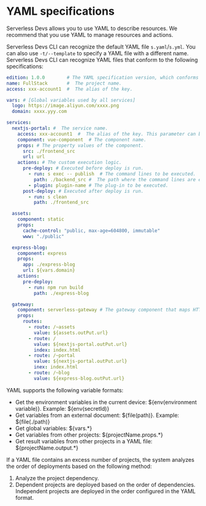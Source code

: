 # YAML specifications

Serverless Devs allows you to use YAML to describe resources. We recommend that you use YAML to manage resources and actions.

Serverless Devs CLI can recognize the default YAML file `s.yaml`/`s.yml`. You can also use `-t/--template` to specify a YAML file with a different name. Serverless Devs CLI can recognize YAML files that conform to the following specifications:

```yaml
edition: 1.0.0        # The YAML specification version, which conforms to semantic versioning.
name: FullStack       #  The project name.
access: xxx-account1  #  The alias of the key.

vars: # [Global variables used by all services]
  logo: https://image.aliyun.com/xxxx.png
  domain: xxxx.yyy.com

services:
  nextjs-portal: #  The service name.
    access: xxx-account1  #  The alias of the key. This parameter can be omitted if it has the same value as the access of the project.
    component: vue-component  # The component name.
    props: # The property values of the component.
      src: ./frontend_src
      url: url
    actions: # The custom execution logic.
      pre-deploy: # Executed before deploy is run.
        - run: s exec -- publish  # The command lines to be executed.
          path: ./backend_src #  The path where the command lines are executed.
        - plugin: plugin-name # The plug-in to be executed.
      post-deploy: # Executed after deploy is run.
        - run: s clean
          path: ./frontend_src

  assets:
    component: static
    props:
      cache-control: "public, max-age=604800, immutable"
      www: "./public"

  express-blog:
    component: express
    props:
      app: ./express-blog
      url: ${vars.domain}
    actions:
      pre-deploy:
        - run: npm run build
          path: ./express-blog

  gateway:
    component: serverless-gateway # The gateway component that maps HTTP URLs to services based on rules.
    props:
      routes:
        - route: /~assets
          value: ${assets.outPut.url}
        - route: /
          value: ${nextjs-portal.outPut.url}
          index: index.html
        - route: /~portal
          value: ${nextjs-portal.outPut.url}
          inex: index.html
        - route: /~blog
          value: ${express-blog.outPut.url}
```


YAML supports the following variable formats:

- Get the environment variables in the current device: ${env(environment variable)}. Example: ${env(secretId)}
- Get variables from an external document: ${file(path)}. Example: ${file(./path)}
- Get global variables: ${vars.*}
- Get variables from other projects: ${projectName.props.*}
- Get result variables from other projects in a YAML file: ${projectName.output.*}

If a YAML file contains an excess number of projects, the system analyzes the order of deployments based on the following method:
1. Analyze the project dependency.
2. Dependent projects are deployed based on the order of dependencies. Independent projects are deployed in the order configured in the YAML format.

